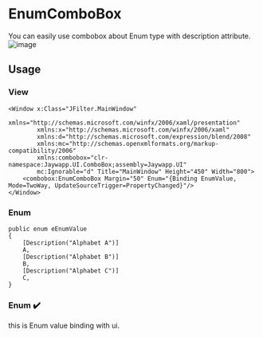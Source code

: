 # EnumComboBox
You can easily use combobox about Enum type with description attribute.
![image](https://user-images.githubusercontent.com/20869970/224641034-a5d5d3b1-524e-4680-869c-452ee900b28a.png)

## Usage
### View
```
<Window x:Class="JFilter.MainWindow"
        xmlns="http://schemas.microsoft.com/winfx/2006/xaml/presentation"
        xmlns:x="http://schemas.microsoft.com/winfx/2006/xaml"
        xmlns:d="http://schemas.microsoft.com/expression/blend/2008"
        xmlns:mc="http://schemas.openxmlformats.org/markup-compatibility/2006"
        xmlns:combobox="clr-namespace:Jaywapp.UI.ComboBox;assembly=Jaywapp.UI"
        mc:Ignorable="d" Title="MainWindow" Height="450" Width="800">
    <combobox:EnumComboBox Margin="50" Enum="{Binding EnumValue, Mode=TwoWay, UpdateSourceTrigger=PropertyChanged}"/>
</Window>
```

### Enum
```
public enum eEnumValue
{
    [Description("Alphabet A")]
    A,
    [Description("Alphabet B")]
    B,
    [Description("Alphabet C")]
    C,
}
```

### Enum :heavy_check_mark:
this is Enum value binding with ui.
